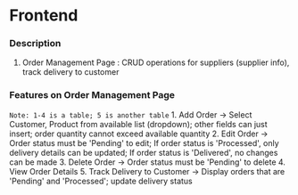 # Frontend

### Description
  1. Order Management Page : CRUD operations for suppliers (supplier info), track delivery to customer

### Features on Order Management Page
`Note: 1-4 is a table; 5 is another table`
    1. Add Order -> Select Customer, Product from available list (dropdown); other fields can just insert; order quantity cannot exceed available quantity
    2. Edit Order -> Order status must be 'Pending' to edit; If order status is 'Processed', only delivery details can be updated; If order status is 'Delivered', no changes can be made
    3. Delete Order -> Order status must be 'Pending' to delete
    4. View Order Details
    5. Track Delivery to Customer -> Display orders that are 'Pending' and 'Processed'; update delivery status
 